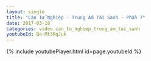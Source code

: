 ```yaml
---
layout: single
title: "Cận Tử Nghiệp - Trung Ấm Tái Sanh - Phần 7"
date: 2017-03-18
categories: video can_tu_nghiep_trung_am_tai_sanh
youtubeId: Ba-Mt3RqJuk
---
```


{% include youtubePlayer.html id=page.youtubeId %}